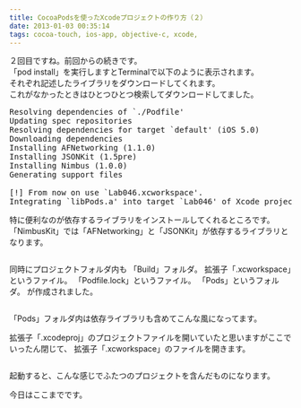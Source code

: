 ```yaml
---
title: CocoaPodsを使ったXcodeプロジェクトの作り方（２）
date: 2013-01-03 00:35:14
tags: cocoa-touch, ios-app, objective-c, xcode,
---
```


２回目ですね。前回からの続きです。<br>
「pod install」を実行しますとTerminalで以下のように表示されます。<br>
それぞれ記述したライブラリをダウンロードしてくれます。<br>
これがなかったときはひとつひとつ検索してダウンロードしてました。

<pre class="theme:sublime-text font-size:12 line-height:16 lang:objc decode:true">
Resolving dependencies of `./Podfile'
Updating spec repositories
Resolving dependencies for target `default' (iOS 5.0)
Downloading dependencies
Installing AFNetworking (1.1.0)
Installing JSONKit (1.5pre)
Installing Nimbus (1.0.0)
Generating support files

[!] From now on use `Lab046.xcworkspace'.
Integrating `libPods.a' into target `Lab046' of Xcode project `./Lab046.xcodeproj'.
</pre>

特に便利なのが依存するライブラリをインストールしてくれるところです。
「NimbusKit」では「AFNetworking」と「JSONKit」が依存するライブラリとなります。

<p><img src="http://farm9.staticflickr.com/8221/8340313796_1f3f27c6c9.jpg" alt="" /></p>

同時にプロジェクトフォルダ内も
「Build」フォルダ。
拡張子「.xcworkspace」というファイル。
「Podfile.lock」というファイル。
「Pods」というフォルダ。
が作成されました。

<p><img src="http://farm9.staticflickr.com/8362/8340354408_5fd69c9090.jpg" alt="" /></p>

「Pods」フォルダ内は依存ライブラリも含めてこんな風になってます。

拡張子「.xcodeproj」のプロジェクトファイルを開いていたと思いますがここでいったん閉じて、
拡張子「.xcworkspace」のファイルを開きます。

<p><img src="http://farm9.staticflickr.com/8215/8339325517_2ea285ed09_o.png" alt="" /></p>

起動すると、こんな感じでふたつのプロジェクトを含んだものになります。

今日はここまでです。
